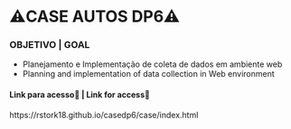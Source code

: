 <h1> ⚠️CASE AUTOS DP6⚠️</h1>

<h3>OBJETIVO | GOAL</H3>

+ Planejamento e Implementação de coleta de dados em ambiente web
+ Planning and implementation of data collection in Web environment



<h4>Link para acesso🔗 | Link for access🔗</h4> https://rstork18.github.io/casedp6/case/index.html
